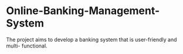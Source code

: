 # Online-Banking-Management-System
The project aims to develop a banking system that is user-friendly and multi- functional.
